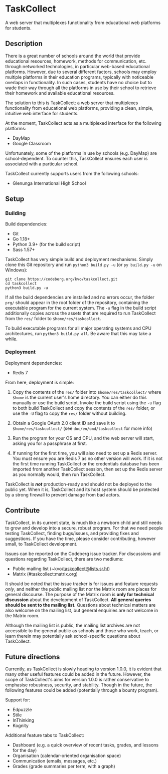 # TaskCollect
A web server that multiplexes functionality from educational web platforms for students.

## Description

There is a great number of schools around the world that provide educational resources, homework, methods for communication, etc. through networked technologies, in particular web-based educational platforms. However, due to several different factors, schools may employ multiple platforms in their education programs, typically with noticeable overlaps in functionality. In such cases, students have no choice but to wade their way through all the platforms in use by their school to retrieve their homework and available educational resources.

The solution to this is TaskCollect: a web server that multiplexes functionality from educational web platforms, providing a clean, simple, intuitive web interface for students.

At the moment, TaskCollect acts as a multiplexed interface for the following platforms:
  * DayMap
  * Google Classroom

Unfortunately, some of the platforms in use by schools (e.g. DayMap) are school-dependent. To counter this, TaskCollect ensures each user is associated with a particular school.

TaskCollect currently supports users from the following schools:
  * Glenunga International High School

## Setup

### Building
Build dependencies:
  * Git
  * Go 1.18+
  * Python 3.9+ (for the build script)
  * Sass 1.57+

TaskCollect has very simple build and deployment mechanisms. Simply clone this Git repository and run `python3 build.py -u` (or `py build.py -u` on Windows):

```
git clone https://codeberg.org/kvo/taskcollect.git
cd taskcollect
python3 build.py -u
```

If all the build dependencies are installed and no errors occur, the folder `prg/` should appear in the root folder of the repository, containing the executable program for the current system. The `-u` flag in the build script additionally copies across the assets that are required to run TaskCollect from the `res/` folder to `$home/res/taskcollect`.

To build executable programs for all major operating systems and CPU architectures, run `python3 build.py all`. Be aware that this may take a while.

### Deployment

Deployment dependencies:
  * Redis 7

From here, deployment is simple:

  1. Copy the contents of the `res/` folder into `$home/res/taskcollect/` where `$home` is the current user's home directory. You can either do this manually or use the build script. Invoke the build script using the `-u` flag to both build TaskCollect and copy the contents of the `res/` folder, or use the `-U` flag to copy the `res/` folder without building.

  2. Obtain a Google OAuth 2.0 client ID and save it to `$home/res/taskcollect/` (see `doc/en/cmd/taskcollect` for more info)

  3. Run the program for your OS and CPU, and the web server will start, asking you for a passphrase at first.

  4. If running for the first time, you will also need to set up a Redis server. You must ensure you are Redis 7 as no other version will work. If it is not the first time running TaskCollect or the credentials database has been imported from another TaskCollect session, then set up the Redis server as you normally would, then run TaskCollect.


TaskCollect is ***not*** production-ready and should not be deployed to the public yet. When it is, TaskCollect and its host system should be protected by a strong firewall to prevent damage from bad actors.

## Contribute

TaskCollect, in its current state, is much like a newborn child and still needs to grow and develop into a secure, robust program. For that we need people testing TaskCollect, finding bugs/issues, and providing fixes and suggestions. If you have the time, please consider contributing, however small, to TaskCollect development.

Issues can be reported on the Codeberg issue tracker. For discussions and questions regarding TaskCollect, there are two mediums:

  * Public mailing list (~kvo/taskcollect@lists.sr.ht)
  * Matrix (#taskcollect:matrix.org)

It should be noted that the issue tracker is for issues and feature requests *only*, and neither the public mailing list nor the Matrix room are places for general discourse. The purpose of the Matrix room is **only for technical discussion** about the development of TaskCollect. **All general queries should be sent to the mailing list.** Questions about technical matters are also welcome on the mailing list, but general enquiries are not welcome in the Matrix room.

Although the mailing list is public, the mailing list archives are not accessible to the general public as schools and those who work, teach, or learn therein may potentially ask school-specific questions about TaskCollect.

## Future directions

Currently, as TaskCollect is slowly heading to version 1.0.0, it is evident that many other useful features could be added in the future. However, the scope of TaskCollect's aims for version 1.0.0 is rather conservative to emphasise robustness, security, and stability. Though in the future, the following features could be added (potentially through a bounty program).

Support for:

  * Edpuzzle
  * Stile
  * InThinking
  * Kognity

Additional feature tabs to TaskCollect:

  * Dashboard (e.g. a quick overview of recent tasks, grades, and lessons for the day)
  * Organisation (calendar-oriented organisation space)
  * Communication (emails, messages, etc.)
  * Grades (grade summaries per term, with a graph)
